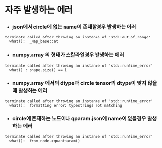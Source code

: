 # 자주 발생하는 에러

- ### json에서 circle에 없는 name이 존재할경우 발생하는 에러
```
terminate called after throwing an instance of 'std::out_of_range'
  what():  _Map_base::at
```

- ### numpy.array 의 형태가 스칼라일경우 발생하는 에러
```
terminate called after throwing an instance of 'std::runtime_error'
  what() : shape.size() == 1
```

- ### numpy.array 에서의 dtype과 circle tensor의 dtype이 맞지 않을때 발생하는 에러
```
terminate called after throwing an instance of 'std::runtime_error'
  what():  formatting error: typestrings not matching
```

- ### circle에 존재하는 노드이나 qparam.json에 name이 없을경우 발생하는 에러
```
terminate called after throwing an instance of 'std::runtime_error'
  what():  from_node->quantparam()
```